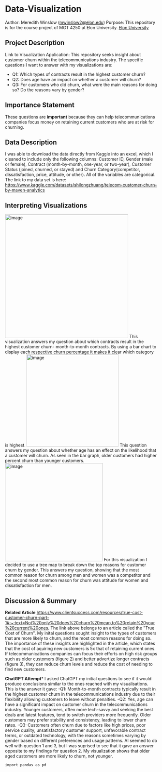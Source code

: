 # Data-Visualization
Author: Meredith Winslow (mwinslow2@elon.edu)
Purpose: This repository is for the course project of MGT 4250 at Elon University.
[Elon University](https://www.elon.edu/)

## Project Description
Link to Visualization Application:
This repository seeks insight about customer churn within the telecommunications industry. The specific questions I want to answer with my visualizations are:
- Q1: Which types of contracts result in the highest customer churn?
- Q2: Does age have an impact on whether a customer will churn?
- Q3: For customers who did churn, what were the main reasons for doing so? Do the reasons vary by gender?
  
## Importance Statement
These questions are  **important** because they can help telecommunications companies focus money on retaining current customers who are at risk for churning.

## Data Description
I was able to download the data directly from Kaggle into an excel, which I cleaned to include only the following columns: Customer ID, Gender (male or female), Contract (month-by-month, one-year, or two-year), Customer Status (joined, churned, or stayed) and Churn Category(competitor, dissatisfaction, price, attitude, or other). All of the variables are categorical. The link to my data set is here:   https://www.kaggle.com/datasets/shilongzhuang/telecom-customer-churn-by-maven-analytics

## Interpreting Visualizations
<img width="407" alt="image" src="https://github.com/mer-winslow/Data-Visualization/assets/168783522/adc8fafd-9673-4fe0-b730-4820cc3d4ffb">
This visualization answers my question about which contracts result in the highest customer churn- month-to-month contracts. By using a bar chart to display each respective churn percentage it makes it clear which category is highest.

<img width="304" alt="image" src="https://github.com/mer-winslow/Data-Visualization/assets/168783522/7766474b-a16d-494e-88be-c928d8ea4104">
This question answers my question about whether age has an effect on the likelihood that a customer will churn. As seen in the bar graph, older customers had higher percent churn than younger customers. 

<img width="323" alt="image" src="https://github.com/mer-winslow/Data-Visualization/assets/168783522/0b88c94e-7992-43c0-92f5-00e1a04f8418">
For this visualization I decided to use a tree map to break down the top reasons for customer churn by gender. This answers my question, showing that the most common reason for churn among men and women was a competitor and the second most common reason for churn was attitude for women and dissatisfaction for men.

## Discussion & Summary
**Related Article**
https://www.clientsuccess.com/resources/true-cost-customer-churn-part-1#:~:text=Not%20only%20does%20churn%20mean,to%20retain%20your%20current%20ones.
The link above belongs to an article called the "True Cost of Churn". My inital questions sought insight to the types of customers that are more likely to churn, and the most common reasons for doing so. The importance of these insights are highlighted in the article, which states that the cost of aquiring new customers is 5x that of retaining current ones. If telecommunications companies can focus their efforts on high risk groups such as older customers (figure 2) and better advertize longer contracts (figure 3), they can reduce churn levels and reduce the cost of needing to find new customers.

**ChatGPT Attempt***
I asked ChatGPT my initial questions to see if it would produce conclusions similar to the ones reached with my visualisations. This is the answer it gave:
-Q1: Month-to-month contracts typically result in the highest customer churn in the telecommunications industry due to their flexibility allowing customers to leave without penalties.
-Q2: Yes, age can have a significant impact on customer churn in the telecommunications industry. Younger customers, often more tech-savvy and seeking the best deals and latest features, tend to switch providers more frequently. Older customers may prefer stability and consistency, leading to lower churn rates.
-Q3: Customers often churn due to factors like high prices, poor service quality, unsatisfactory customer support, unfavorable contract terms, or outdated technology, with the reasons sometimes varying by gender based on different preferences and usage patterns.
AI seemed to do well with question 1 and 3, but I was suprised to see that it gave an answer opposite to my findings for question 2. My visualization shows that older aged customers are more likely to churn, not younger. 

```
import pandas as pd
```
